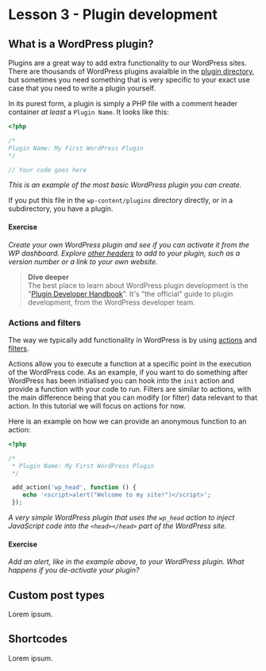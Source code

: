 # Lesson 3 - Plugin development

## What is a WordPress plugin?
Plugins are a great way to add extra functionality to our WordPress sites. There are thousands of WordPress plugins avaialble in the [plugin directory](https://wordpress.org/plugins/), but sometimes you need something that is very specific to your exact use case that you need to write a plugin yourself.

In its purest form, a plugin is simply a PHP file with a comment header container _at least_ a `Plugin Name`. It looks like this:

```php
<?php

/*
Plugin Name: My First WordPress Plugin
*/

// Your code goes here
```
_This is an example of the most basic WordPress plugin you can create._

If you put this file in the `wp-content/plugins` directory directly, or in a subdirectory, you have a plugin.

#### Exercise
_Create your own WordPress plugin and see if you can activate it from the WP dashboard. Explore [other headers](https://developer.wordpress.org/plugins/the-basics/header-requirements/) to add to your plugin, such as a version number or a link to your own website._


> **Dive deeper**  
> The best place to learn about WordPress plugin development is the "[Plugin Developer Handbook](https://developer.wordpress.org/plugins/)". It's "the official" guide to plugin development, from the WordPress developer team.

### Actions and filters

The way we typically add functionality in WordPress is by using [actions](https://developer.wordpress.org/plugins/hooks/actions/) and [filters](https://developer.wordpress.org/plugins/hooks/filters/).

Actions allow you to execute a function at a specific point in the execution of the WordPress code. As an example, if you want to do something after WordPress has been initialised you can hook into the `init` action and provide a function with your code to run. Filters are similar to actions, with the main difference being that you can modify (or filter) data relevant to that action. In this tutorial we will focus on actions for now.

Here is an example on how we can provide an anonymous function to an action:

```php
<?php

/*
 * Plugin Name: My First WordPress Plugin
 */

 add_action('wp_head', function () {
    echo '<script>alert("Welcome to my site!")</script>';
 });
```
_A very simple WordPress plugin that uses the `wp_head` action to inject JavaScript code into the `<head></head>` part of the WordPress site._

#### Exercise
_Add an alert, like in the example above, to your WordPress plugin. What happens if you de-activate your plugin?_

## Custom post types

Lorem ipsum.

## Shortcodes

Lorem ipsum.
